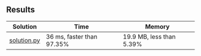 ## Results
Solution | Time | Memory
---------|------|-------
[solution.py](solution.py) | 36 ms, faster than 97.35% | 19.9 MB, less than 5.39%
